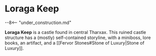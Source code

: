 # Loraga Keep

--8<-- "under_construction.md"

**Loraga Keep** is a castle found in central Tharxax. This ruined castle structure has a (mostly) self-contained storyline, with a miniboss, lore books, an artifact, and a [[Fervor Stones#Stone of Luxury|Stone of Luxury]].